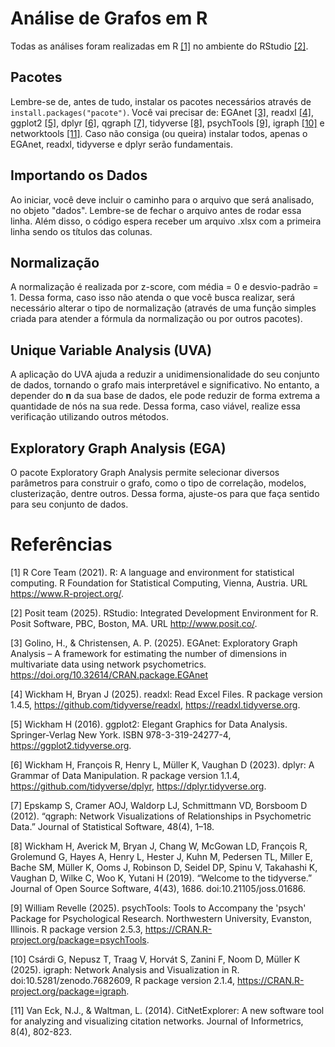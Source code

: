 # Análise de Grafos em R
Todas as análises foram realizadas em R [\[1\]](#r) no ambiente do RStudio [\[2\]](#rstudio).  

## Pacotes
Lembre-se de, antes de tudo, instalar os pacotes necessários através de `install.packages("pacote")`. Você vai precisar de: EGAnet [\[3\]](#ega), readxl [\[4\]](#readxl), ggplot2 [\[5\]](#ggplot2), dplyr [\[6\]](#dplyr), qgraph [\[7\]](#qgraph), tidyverse [\[8\]](#tidyverse), psychTools [\[9\]](#psychtools), igraph [\[10\]](#igraph) e networktools [\[11\]](#networktools). Caso não consiga (ou queira) instalar todos, apenas o EGAnet, readxl, tidyverse e dplyr serão fundamentais.  


## Importando os Dados
Ao iniciar, você deve incluir o caminho para o arquivo que será analisado, no objeto "dados". Lembre-se de fechar o arquivo antes de rodar essa linha. Além disso, o código espera receber um arquivo .xlsx com a primeira linha sendo os títulos das colunas.  


## Normalização
A normalização é realizada por z-score, com média = 0 e desvio-padrão = 1. Dessa forma, caso isso não atenda o que você busca realizar, será necessário alterar o tipo de normalização (através de uma função simples criada para atender a fórmula da normalização ou por outros pacotes).  


## Unique Variable Analysis (UVA)
A aplicação do UVA ajuda a reduzir a unidimensionalidade do seu conjunto de dados, tornando o grafo mais interpretável e significativo. No entanto, a depender do **n** da sua base de dados, ele pode reduzir de forma extrema a quantidade de nós na sua rede. Dessa forma, caso viável, realize essa verificação utilizando outros métodos.  


## Exploratory Graph Analysis (EGA)
O pacote Exploratory Graph Analysis permite selecionar diversos parâmetros para construir o grafo, como o tipo de correlação, modelos, clusterização, dentre outros. Dessa forma, ajuste-os para que faça sentido para seu conjunto de dados.  


# Referências
<a id="r"></a>
[1] R Core Team (2021). R: A language and environment for statistical computing. R Foundation for Statistical Computing, Vienna, Austria. URL https://www.R-project.org/.  

<a id="rstudio"></a>
[2] Posit team (2025). RStudio: Integrated Development Environment for R. Posit Software, PBC, Boston, MA. URL http://www.posit.co/.  

<a id="ega"></a>
[3] Golino, H., & Christensen, A. P. (2025). EGAnet: Exploratory Graph Analysis – A framework for estimating the number of dimensions in multivariate data using network psychometrics. https://doi.org/10.32614/CRAN.package.EGAnet  

<a id="readxl"></a>
[4] Wickham H, Bryan J (2025). readxl: Read Excel Files. R package version 1.4.5, https://github.com/tidyverse/readxl, https://readxl.tidyverse.org.  

<a id="ggplot2"></a>
[5] Wickham H (2016). ggplot2: Elegant Graphics for Data Analysis. Springer-Verlag New York. ISBN 978-3-319-24277-4, https://ggplot2.tidyverse.org.  

<a id="dplyr"></a>
[6] Wickham H, François R, Henry L, Müller K, Vaughan D (2023). dplyr: A Grammar of Data Manipulation. R package version 1.1.4, https://github.com/tidyverse/dplyr, https://dplyr.tidyverse.org.  

<a id="qgraph"></a>
[7] Epskamp S, Cramer AOJ, Waldorp LJ, Schmittmann VD, Borsboom D (2012). “qgraph: Network Visualizations of Relationships in Psychometric Data.” Journal of Statistical Software, 48(4), 1–18.  

<a id="tidyverse"></a>
[8] Wickham H, Averick M, Bryan J, Chang W, McGowan LD, François R, Grolemund G, Hayes A, Henry L, Hester J, Kuhn M, Pedersen TL, Miller E, Bache SM, Müller K, Ooms J, Robinson D, Seidel DP, Spinu V, Takahashi K, Vaughan D, Wilke C, Woo K, Yutani H (2019). “Welcome to the tidyverse.” Journal of Open Source Software, 4(43), 1686. doi:10.21105/joss.01686.  

<a id="psychtools"></a>
[9] William Revelle (2025). psychTools: Tools to Accompany the 'psych' Package for Psychological Research. Northwestern University, Evanston, Illinois. R package version 2.5.3, https://CRAN.R-project.org/package=psychTools.  

<a id="igraph"></a>
[10] Csárdi G, Nepusz T, Traag V, Horvát S, Zanini F, Noom D, Müller K (2025). igraph: Network Analysis and Visualization in R. doi:10.5281/zenodo.7682609, R package version 2.1.4, https://CRAN.R-project.org/package=igraph.  

<a id="networktools"></a>
[11] Van Eck, N.J., & Waltman, L. (2014). CitNetExplorer: A new software tool for analyzing and visualizing citation networks. Journal of Informetrics, 8(4), 802-823.
